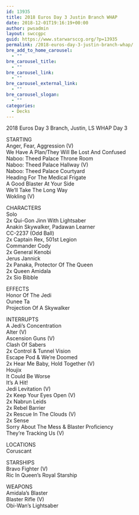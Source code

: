 ```yaml
---
id: 13935
title: 2018 Euros Day 3 Justin Branch WHAP
date: 2018-12-01T19:16:19+00:00
author: pwsadmin
layout: swccgpc
guid: https://www.starwarsccg.org/?p=13935
permalink: /2018-euros-day-3-justin-branch-whap/
bre_add_to_home_carousel:
  - ""
bre_carousel_title:
  - ""
bre_carousel_link:
  - ""
bre_carousel_external_link:
  - ""
bre_carousel_slogan:
  - ""
categories:
  - Decks
---
```

2018 Euros Day 3 Branch, Justin, LS WHAP Day 3

STARTING  
Anger, Fear, Aggression (V)  
We Have A Plan/They Will Be Lost And Confused  
Naboo: Theed Palace Throne Room  
Naboo: Theed Palace Hallway (V)  
Naboo: Theed Palace Courtyard  
Heading For The Medical Frigate  
A Good Blaster At Your Side  
We&#8217;ll Take The Long Way  
Wokling (V)

CHARACTERS  
Solo  
2x Qui-Gon Jinn With Lightsaber  
Anakin Skywalker, Padawan Learner  
CC-2237 (Odd Ball)  
2x Captain Rex, 501st Legion  
Commander Cody  
2x General Kenobi  
Jerus Jannick  
2x Panaka, Protector Of The Queen  
2x Queen Amidala  
2x Sio Bibble

EFFECTS  
Honor Of The Jedi  
Ounee Ta  
Projection Of A Skywalker

INTERRUPTS  
A Jedi&#8217;s Concentration  
Alter (V)  
Ascension Guns (V)  
Clash Of Sabers  
2x Control & Tunnel Vision  
Escape Pod & We&#8217;re Doomed  
2x Hear Me Baby, Hold Together (V)  
Houjix  
It Could Be Worse  
It&#8217;s A Hit!  
Jedi Levitation (V)  
2x Keep Your Eyes Open (V)  
2x Nabrun Leids  
2x Rebel Barrier  
2x Rescue In The Clouds (V)  
2x Sense  
Sorry About The Mess & Blaster Proficiency  
They&#8217;re Tracking Us (V)

LOCATIONS  
Coruscant

STARSHIPS  
Bravo Fighter (V)  
Ric In Queen&#8217;s Royal Starship

WEAPONS  
Amidala&#8217;s Blaster  
Blaster Rifle (V)  
Obi-Wan&#8217;s Lightsaber